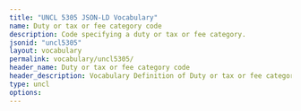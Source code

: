 ```yaml
---
title: "UNCL 5305 JSON-LD Vocabulary"
name: Duty or tax or fee category code
description: Code specifying a duty or tax or fee category.
jsonid: "uncl5305"
layout: vocabulary
permalink: vocabulary/uncl5305/
header_name: Duty or tax or fee category code
header_description: Vocabulary Definition of Duty or tax or fee category code semantics in HTML format. JSON-LD format is available at [uncl5305.jsonld](https://edi3.org/vocabulary/uncl5305.jsonld)
type: uncl
options:
---
```

